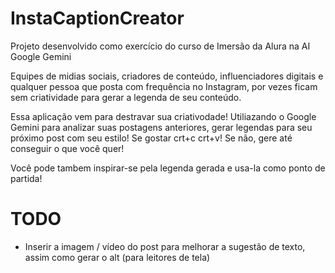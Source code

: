# InstaCaptionCreator

Projeto desenvolvido como exercício do curso de Imersão da Alura na AI Google Gemini

Equipes de midias sociais, criadores de conteúdo, influenciadores digitais e qualquer pessoa que posta com frequência no Instagram, por vezes ficam sem criatividade para gerar a legenda de seu conteúdo.

Essa aplicação vem para destravar sua criativodade! Utiliazando o Google Gemini para analizar suas postagens anteriores, gerar legendas para seu próximo post com seu estilo! 
Se gostar crt+c crt+v! Se não, gere até conseguir o que você quer!

Você pode tambem inspirar-se pela legenda gerada e usa-la como ponto de partida!


# TODO 
- Inserir a imagem / vídeo do post para melhorar a sugestão de texto, assim como gerar o alt (para leitores de tela)
